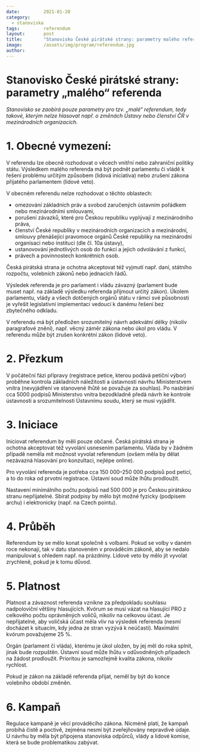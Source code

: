 ```yaml
---
date:         2021-01-20
category:     
  - stanoviska
tags:         referendum
layout:       post
title:        "Stanovisko České pirátské strany: parametry malého referenda"
image:        /assets/img/program/referendum.jpg
author:       
---
```


# Stanovisko České pirátské strany: parametry „malého“ referenda


_Stanovisko se zaobírá pouze parametry pro tzv. „malé“ referendum, tedy takové, kterým nelze hlasovat např. o změnách Ústavy nebo členství ČR v mezinárodních organizacích._

# 1. Obecné vymezení:


V referendu lze obecně rozhodovat o věcech vnitřní nebo zahraniční politiky státu.
Výsledkem malého referenda má být podnět parlamentu či vládě k řešení problému určitým způsobem (lidová iniciativa) nebo zrušení zákona přijatého parlamentem (lidové veto).


V obecném referendu nelze rozhodovat o těchto oblastech:

 *   omezování základních práv a svobod zaručených ústavním pořádkem nebo mezinárodními smlouvami,
 *   porušení závazků, které pro Českou republiku vyplývají z mezinárodního práva,
 *   členství České republiky v mezinárodních organizacích a mezinárodní, smlouvy přenášející pravomoce orgánů České republiky na mezinárodní organisaci nebo instituci (dle čl. 10a ústavy),
 *   ustanovování jednotlivých osob do funkcí a jejich odvolávání z funkcí,
 *   právech a povinnostech konkrétních osob.

    
Česká pirátská strana je ochotna akceptovat též vyjmutí např. daní, státního rozpočtu, volebních zákonů nebo jednacích řádů.


Výsledek referenda je pro parlament i vládu závazný (parlament bude muset např. na základě výsledku referenda přijmout určitý zákon). Úkolem parlamentu, vlády a všech dotčených orgánů státu v rámci své působnosti je vyřešit legislativní implementaci vedoucí k danému řešení bez zbytečného odkladu.


V referendu má být předložen srozumitelný návrh adekvátní délky (nikoliv paragrafové znění), např. věcný záměr zákona nebo úkol pro vládu. V referendu může být zrušen konkrétní zákon (lidové veto).



# 2. Přezkum


V počáteční fázi přípravy (registrace petice, kterou podává petiční výbor) proběhne kontrola základních náležitostí a ústavnosti návrhu Ministerstvem vnitra (nevyjádření ve stanovené lhůtě se považuje za souhlas). Po nasbírání cca 5000 podpisů Ministerstvo vnitra bezodkladně předá návrh ke kontrole ústavnosti a srozumitelnosti Ústavnímu soudu, který se musí vyjádřit.


# 3. Iniciace


Iniciovat referendum by měli pouze občané. Česká pirátská strana je ochotna akceptovat též vyvolání usnesením parlamentu. Vláda by v žádném případě neměla mít možnost vyvolat referendum (ovšem měla by dělat nezávazná hlasování pro konzultaci, nejlépe online).


Pro vyvolání referenda je potřeba cca 150 000–250 000 podpisů pod peticí, a to do roka od prvotní registrace. Ústavní soud může lhůtu prodloužit.

Nastavení minimálního počtu podpisů nad 500 000 je pro Českou pirátskou stranu nepřijatelné. Sbírat podpisy by mělo být možné fyzicky (podpisem archu) i elektronicky (např. na Czech pointu).


# 4. Průběh

Referendum by se mělo konat společně s volbami. Pokud se volby v daném roce nekonají, tak v datu stanoveném v prováděcím zákoně, aby se nedalo manipulovat s ohledem např. na prázdniny. Lidové veto by mělo jít vyvolat zrychleně, pokud je k tomu důvod.


# 5. Platnost


Platnost a závaznost referenda vznikne za předpokladu souhlasu nadpoloviční většiny hlasujících. Kvórum se musí vázat na hlasující PRO z celkového počtu oprávněných voličů, nikoliv na celkovou účast. Je nepřijatelné, aby voličská účast měla vliv na výsledek referenda (nesmí docházet k situacím, kdy jedna ze stran vyzývá k neúčasti). Maximální kvórum považujeme 25 %.


Orgán (parlament či vláda), kterému je úkol uložen, by jej měl do roka splnit, jinak bude rozpuštěn. Ústavní soud může lhůtu v odůvodněných případech na žádost prodloužit. Prioritou je samozřejmě kvalita zákona, nikoliv rychlost.


Pokud je zákon na základě referenda přijat, neměl by být do konce volebního období změněn.


# 6. Kampaň


Regulace kampaně je věcí prováděcího zákona. Nicméně platí, že kampaň probíhá čistě a poctivě, zejména nesmí být zveřejňovány nepravdivé údaje. U návrhu by měla být připojena stanoviska odpůrců, vlády a lidové komise, která se bude problematikou zabývat. 